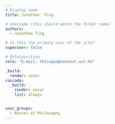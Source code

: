 ```yaml
---
# Display name
title: Jonathan  Ting

# Username (this should match the folder name)
authors:
  - Jonathan Ting

# Is this the primary user of the site?
superuser: false

# Role/position
role: "E-mail: thtingaa@connect.ust.hk"

_build:
  render: never
cascade:
  _build:
    render: never
    list: always


user_groups:
  - Master of Philosophy
---
```

